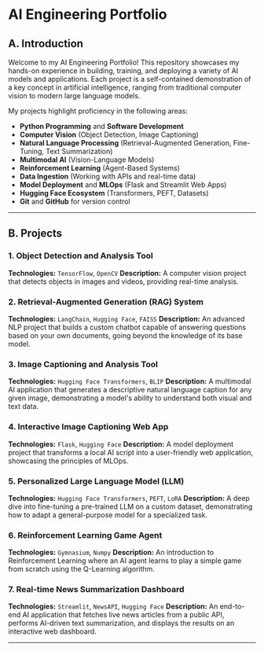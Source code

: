 # AI Engineering Portfolio

## A. Introduction

Welcome to my AI Engineering Portfolio! This repository showcases my hands-on experience in building, training, and deploying a variety of AI models and applications. Each project is a self-contained demonstration of a key concept in artificial intelligence, ranging from traditional computer vision to modern large language models.

My projects highlight proficiency in the following areas:

- **Python Programming** and **Software Development**
- **Computer Vision** (Object Detection, Image Captioning)
- **Natural Language Processing** (Retrieval-Augmented Generation, Fine-Tuning, Text Summarization)
- **Multimodal AI** (Vision-Language Models)
- **Reinforcement Learning** (Agent-Based Systems)
- **Data Ingestion** (Working with APIs and real-time data)
- **Model Deployment** and **MLOps** (Flask and Streamlit Web Apps)
- **Hugging Face Ecosystem** (Transformers, PEFT, Datasets)
- **Git** and **GitHub** for version control

---

## B. Projects

### 1. Object Detection and Analysis Tool

**Technologies:** `TensorFlow`, `OpenCV`
**Description:** A computer vision project that detects objects in images and videos, providing real-time analysis.

### 2. Retrieval-Augmented Generation (RAG) System

**Technologies:** `LangChain`, `Hugging Face`, `FAISS`
**Description:** An advanced NLP project that builds a custom chatbot capable of answering questions based on your own documents, going beyond the knowledge of its base model.

### 3. Image Captioning and Analysis Tool

**Technologies:** `Hugging Face Transformers`, `BLIP`
**Description:** A multimodal AI application that generates a descriptive natural language caption for any given image, demonstrating a model's ability to understand both visual and text data.

### 4. Interactive Image Captioning Web App

**Technologies:** `Flask`, `Hugging Face`
**Description:** A model deployment project that transforms a local AI script into a user-friendly web application, showcasing the principles of MLOps.

### 5. Personalized Large Language Model (LLM)

**Technologies:** `Hugging Face Transformers`, `PEFT`, `LoRA`
**Description:** A deep dive into fine-tuning a pre-trained LLM on a custom dataset, demonstrating how to adapt a general-purpose model for a specialized task.

### 6. Reinforcement Learning Game Agent

**Technologies:** `Gymnasium`, `Numpy`
**Description:** An introduction to Reinforcement Learning where an AI agent learns to play a simple game from scratch using the Q-Learning algorithm.

### 7. Real-time News Summarization Dashboard

**Technologies:** `Streamlit`, `NewsAPI`, `Hugging Face`
**Description:** An end-to-end AI application that fetches live news articles from a public API, performs AI-driven text summarization, and displays the results on an interactive web dashboard.

---
